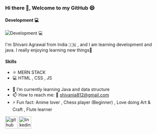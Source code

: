 ### Hi there 👋, Welcome to my GitHub 😄
#### Development 💻
![Development 💻](https://media.licdn.com/dms/image/D4D16AQFL9S2zG_zmzg/profile-displaybackgroundimage-shrink_350_1400/0/1681217514515?e=1718236800&v=beta&t=AFqK0DVHsjxLYPp_F-NDTHGjyi-e2qZ2eDXHfiWmX2w)

I'm Shivani Agrawal from India &#x1F1EE;&#x1F1F3; , and I am learning development and java. I really enjoying learning new things💫

#### Skills
* ⚛ MERN STACK
* 💻 HTML , CSS , JS

- 🌱 I’m currently learning Java and data structure 
- 📫 How to reach me: 📧 shivania812@gmail.com 
- ⚡ Fun fact: Anime lover , Chess player (Beginner) , Love doing Art & Craft , Flute learner  


[<img src='https://cdn.jsdelivr.net/npm/simple-icons@3.0.1/icons/github.svg' alt='github' height='40'>](https://github.com/shivani-data)  [<img src='https://cdn.jsdelivr.net/npm/simple-icons@3.0.1/icons/linkedin.svg' alt='linkedin' height='40'>](https://www.linkedin.com/in/shivani-agrawal-74228a1a7//)  

